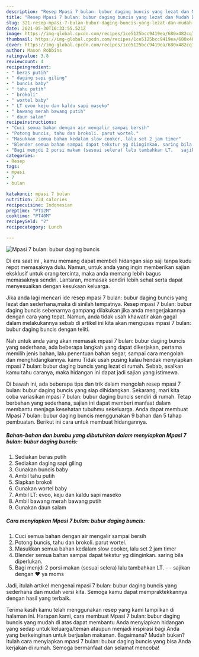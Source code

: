 ```yaml
---
description: "Resep Mpasi 7 bulan: bubur daging buncis yang lezat dan Mudah Dibuat"
title: "Resep Mpasi 7 bulan: bubur daging buncis yang lezat dan Mudah Dibuat"
slug: 321-resep-mpasi-7-bulan-bubur-daging-buncis-yang-lezat-dan-mudah-dibuat
date: 2021-05-30T16:33:55.521Z
image: https://img-global.cpcdn.com/recipes/1ce5125bcc9419ea/680x482cq70/mpasi-7-bulan-bubur-daging-buncis-foto-resep-utama.jpg
thumbnail: https://img-global.cpcdn.com/recipes/1ce5125bcc9419ea/680x482cq70/mpasi-7-bulan-bubur-daging-buncis-foto-resep-utama.jpg
cover: https://img-global.cpcdn.com/recipes/1ce5125bcc9419ea/680x482cq70/mpasi-7-bulan-bubur-daging-buncis-foto-resep-utama.jpg
author: Mason Robbins
ratingvalue: 3.8
reviewcount: 4
recipeingredient:
- " beras putih"
- " daging sapi giling"
- " buncis baby"
- " tahu putih"
- " brokoli"
- " wortel baby"
- " LT evoo keju dan kaldu sapi maseko"
- " bawang merah bawang putih"
- " daun salam"
recipeinstructions:
- "Cuci semua bahan dengan air mengalir sampai bersih"
- "Potong buncis, tahu dan brokoli. parut wortel."
- "Masukkan semua bahan kedalam slow cooker, lalu set 2 jam timer"
- "Blender semua bahan sampai dapat tekstur yg diinginkan. saring bila diperlukan."
- "Bagi menjdi 2 porsi makan (sesuai selera) lalu tambahkan LT.   sajikan dengan ❤️ ya moms"
categories:
- Resep
tags:
- mpasi
- 7
- bulan

katakunci: mpasi 7 bulan 
nutrition: 234 calories
recipecuisine: Indonesian
preptime: "PT12M"
cooktime: "PT40M"
recipeyield: "2"
recipecategory: Lunch

---
```



![Mpasi 7 bulan: bubur daging buncis](https://img-global.cpcdn.com/recipes/1ce5125bcc9419ea/680x482cq70/mpasi-7-bulan-bubur-daging-buncis-foto-resep-utama.jpg)

Di era  saat ini , kamu memang dapat membeli hidangan siap saji tanpa kudu repot memasaknya dulu. Namun, untuk anda yang ingin memberikan sajian eksklusif untuk orang tercinta, maka anda memang lebih bagus memasaknya sendiri. Lantaran, memasak sendiri lebih sehat serta dapat menyesuaikan dengan kesukaan keluarga.

Jika anda lagi mencari ide resep mpasi 7 bulan: bubur daging buncis yang lezat dan sederhana,maka di sinilah tempatnya. Resep mpasi 7 bulan: bubur daging buncis  sebenarnya gampang dilakukan jika anda mengerjakannya dengan cara yang tepat. Namun, anda tidak usah khawatir akan gagal dalam melakukannya 
sebab di artikel ini kita akan mengupas mpasi 7 bulan: bubur daging buncis dengan teliti.  



Nah untuk anda yang akan memasak mpasi 7 bulan: bubur daging buncis yang sederhana, ada beberapa langkah yang dapat dikerjakan, pertama memilih jenis bahan, lalu penentuan bahan segar, sampai cara mengolah dan menghidangkannya. kamu Tidak usah pusing kalau hendak menyiapkan mpasi 7 bulan: bubur daging buncis yang lezat di rumah. Sebab, asalkan kamu  tahu caranya, maka hidangan ini dapat jadi sajian yang istimewa.

Di bawah ini, ada beberapa tips dan trik dalam mengolah resep mpasi 7 bulan: bubur daging buncis yang siap dihidangkan. Sekarang, mari kita coba variasikan mpasi 7 bulan: bubur daging buncis sendiri di rumah. Tetap berbahan yang sederhana, sajian ini dapat memberi manfaat dalam membantu menjaga kesehatan tubuhmu sekeluarga. Anda dapat membuat Mpasi 7 bulan: bubur daging buncis menggunakan 9 bahan dan 5 tahap pembuatan. Berikut ini cara untuk membuat hidangannya.

<!--inarticleads1-->

##### Bahan-bahan dan bumbu yang dibutuhkan dalam menyiapkan Mpasi 7 bulan: bubur daging buncis:

1. Sediakan  beras putih
1. Sediakan  daging sapi giling
1. Gunakan  buncis baby
1. Ambil  tahu putih
1. Siapkan  brokoli
1. Gunakan  wortel baby
1. Ambil  LT: evoo, keju dan kaldu sapi maseko
1. Ambil  bawang merah bawang putih
1. Gunakan  daun salam




<!--inarticleads2-->

##### Cara menyiapkan Mpasi 7 bulan: bubur daging buncis:

1. Cuci semua bahan dengan air mengalir sampai bersih
1. Potong buncis, tahu dan brokoli. parut wortel.
1. Masukkan semua bahan kedalam slow cooker, lalu set 2 jam timer
1. Blender semua bahan sampai dapat tekstur yg diinginkan. saring bila diperlukan.
1. Bagi menjdi 2 porsi makan (sesuai selera) lalu tambahkan LT.  -  - sajikan dengan ❤️ ya moms




Jadi, itulah artikel mengenai  mpasi 7 bulan: bubur daging buncis  yang sederhana dan mudah versi kita. Semoga kamu dapat mempraktekkannya dengan hasil yang terbaik. 

Terima kasih kamu telah menggunakan resep yang kami tampilkan di halaman ini. Harapan kami, cara membuat  Mpasi 7 bulan: bubur daging buncis yang mudah di atas dapat membantu Anda menyiapkan hidangan yang sedap untuk keluarga/teman ataupun menjadi inspirasi bagi Anda yang berkeinginan untuk berjualan makanan. Bagaimana? Mudah bukan? Itulah cara menyiapkan mpasi 7 bulan: bubur daging buncis yang bisa Anda kerjakan di rumah. Semoga bermanfaat dan selamat mencoba!

